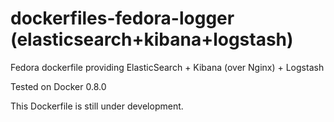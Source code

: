 dockerfiles-fedora-logger (elasticsearch+kibana+logstash)
========================

Fedora dockerfile providing ElasticSearch + Kibana (over Nginx) + Logstash

Tested on Docker 0.8.0

This Dockerfile is still under development.
